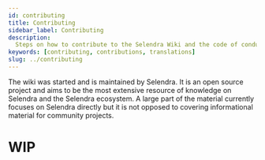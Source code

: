 ```yaml
---
id: contributing
title: Contributing
sidebar_label: Contributing
description:
  Steps on how to contribute to the Selendra Wiki and the code of conduct to keep in mind.
keywords: [contributing, contributions, translations]
slug: ../contributing
---
```


The wiki was started and is maintained by Selendra. It is an open source project and aims to
be the most extensive resource of knowledge on Selendra and the Selendra ecosystem. A large part of
the material currently focuses on Selendra directly but it is not opposed to covering informational
material for community projects.


# WIP

